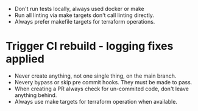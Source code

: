 - Don't run tests locally, always used docker or make
- Run all linting via make targets don't call linting directly.
- Always prefer makefile targets for terraform operations.
# Trigger CI rebuild - logging fixes applied
- Never create anything, not one single thing, on the main branch.
- Nevery bypass or skip pre commit hooks. They must be made to pass.
- When creating a PR always check for un-commited code, don't leave anything behind.
- Always use make targets for terraform operation when available.

